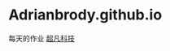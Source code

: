 # Adrianbrody.github.io
每天的作业
<a href="https://adrianbrody.github.io/%E8%B6%85%E5%87%A1%E7%A7%91%E6%8A%801/html/%E8%B6%85%E5%87%A1%E7%A7%91%E6%8A%80.html">超凡科技</a>

